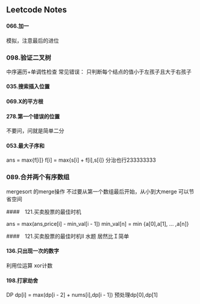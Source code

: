 ## Leetcode Notes

#### 066.加一
模拟，注意最后的进位

### 098.验证二叉树
中序遍历+单调性检查
常见错误： 只判断每个结点的值小于左孩子且大于右孩子

#### 035.搜索插入位置　
#### 069.X的平方根
#### 278.第一个错误的位置

不要问，问就是简单二分

#### 053.最大子序和
ans = max{f[i]}
f[i] = max{s[i] + f[i],s[i]}
分治也行233333333

### 089.合并两个有序数组
mergesort 的merge操作
不过要从第一个数组最后开始，从小到大merge
可以节省空间


####　121.买卖股票的最佳时机

ans = max(ans,price[i] - min_val[i - 1])
min_val[n] = min {a[0],a[1], ... ,a[n]}

####　121.买卖股票的最佳时机II
水题
居然比Ｉ简单

#### 136.只出现一次的数字

利用位运算 xor计数


#### 198.打家劫舍

DP 
dp[i] = max(dp[i - 2] + nums[i],dp[i - 1])
预处理dp[0],dp[1]

